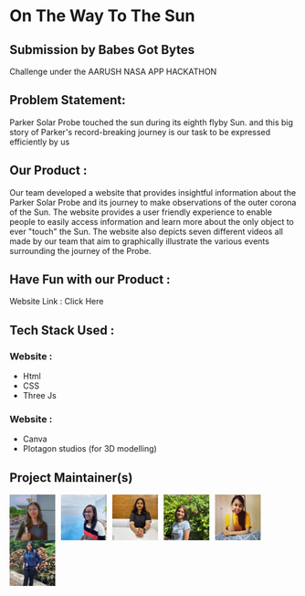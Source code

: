 # On The Way To The Sun

## Submission by Babes Got Bytes

Challenge under the AARUSH NASA APP HACKATHON

## Problem Statement:
Parker Solar Probe touched the sun during its eighth flyby Sun. and this big story of Parker's record-breaking journey is our task to be expressed efficiently by us
## Our Product :
Our team developed a website that provides insightful information about the Parker Solar Probe and its journey to make observations of the outer corona of the Sun. The website provides a user friendly experience to enable people to easily access information and learn more about the only object to ever "touch" the Sun. The website also depicts seven different videos all made by our team that aim to graphically illustrate the various events surrounding the journey of the Probe.

## Have Fun with our Product :
Website Link : Click Here

## Tech Stack Used :

### Website :
- Html
- CSS
- Three Js
### Website :
- Canva
- Plotagon studios (for 3D modelling)


## Project Maintainer(s)

<img align="left" alt="Aishwarya Pai" width="80px" height="80px" src="https://github.com/sakshishruti/On-the-way-to-Sun/blob/main/dist/aishwarya.jpeg" style="padding-right:10px;" />
<img align="left" alt="Arpita Singh" width="80px" height="80px" src="https://github.com/sakshishruti/On-the-way-to-Sun/blob/main/dist/arpita.jpeg" style="padding-right:10px;" />
<img align="left" alt="Sakshi Shruti" width="80px" height="80px" src="https://github.com/sakshishruti/On-the-way-to-Sun/blob/main/dist/sakshi.jpg" style="padding-right:10px;" />
<img align="left" alt="Vaidehi Jadhao" width="80px" height="80px" src="https://github.com/sakshishruti/On-the-way-to-Sun/blob/main/dist/vaidehi.jpeg" style="padding-right:10px;" />
<img align="left" alt="Ukti Agrawal" width="80px" height="80px" src="https://github.com/sakshishruti/On-the-way-to-Sun/blob/main/dist/ukti.jpeg" style="padding-right:10px;" />
<img align="left" alt="Priyal Mittal" width="80px" height="80px" src="https://github.com/sakshishruti/On-the-way-to-Sun/blob/main/dist/priyal.jpeg" style="padding-right:10px;" />
